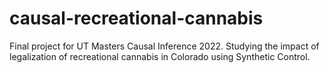 # causal-recreational-cannabis
Final project for UT Masters Causal Inference 2022. Studying the impact of legalization of recreational cannabis in Colorado using Synthetic Control.
